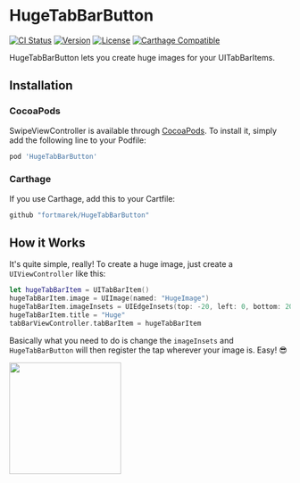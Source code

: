 # HugeTabBarButton

[![CI Status](http://img.shields.io/travis/fortmarek/HugeTabBarButton.svg?style=flat)](https://travis-ci.org/fortmarek/HugeTabBarButton)
[![Version](https://img.shields.io/cocoapods/v/HugeTabBarButton.svg?style=flat)](http://cocoapods.org/pods/HugeTabBarButton)
[![License](https://img.shields.io/cocoapods/l/HugeTabBarButton.svg?style=flat)](http://cocoapods.org/pods/HugeTabBarButton)
[![Carthage Compatible](https://img.shields.io/badge/Carthage-compatible-4BC51D.svg?style=flat)](https://github.com/Carthage/Carthage)

HugeTabBarButton lets you create huge images for your UITabBarItems.

## Installation
### CocoaPods

SwipeViewController is available through [CocoaPods](http://cocoapods.org). To install
it, simply add the following line to your Podfile:

```ruby
pod 'HugeTabBarButton'
```

### Carthage

If you use Carthage, add this to your Cartfile:

```ruby
github "fortmarek/HugeTabBarButton"
```

## How it Works

It's quite simple, really! To create a huge image, just create a `UIViewController` like this:
```swift
let hugeTabBarItem = UITabBarItem()
hugeTabBarItem.image = UIImage(named: "HugeImage")
hugeTabBarItem.imageInsets = UIEdgeInsets(top: -20, left: 0, bottom: 20, right: 0)
hugeTabBarItem.title = "Huge"
tabBarViewController.tabBarItem = hugeTabBarItem
```

Basically what you need to do is change the `imageInsets` and `HugeTabBarButton` will then register the tap wherever your image is. Easy! 😎

<img src="https://github.com/fortmarek/HugeTabBarButton/raw/master/hugetabbar_screen.png" width="200">